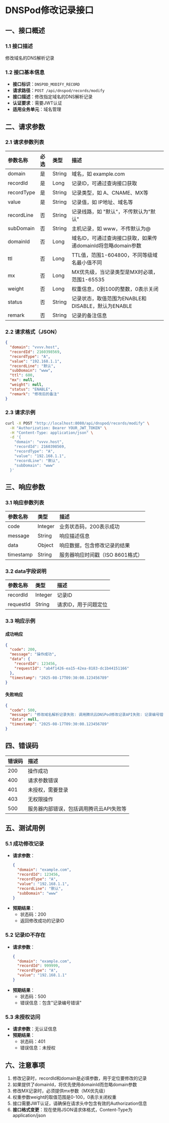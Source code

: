 # DNSPod修改记录接口

## 一、接口概述

### 1.1 接口描述
修改域名的DNS解析记录

### 1.2 接口基本信息
- **接口标识**：`DNSPOD_MODIFY_RECORD`
- **请求路径**：`POST /api/dnspod/records/modify`
- **接口描述**：修改指定域名的DNS解析记录
- **认证要求**：需要JWT认证
- **适用业务单元**：域名管理

## 二、请求参数

### 2.1 请求参数列表

| 参数名称   | 必选 | 类型   | 描述                                                         |
| :--------- | :--- | :----- | :----------------------------------------------------------- |
| domain     | 是   | String | 域名，如 example.com                                         |
| recordId   | 是   | Long   | 记录ID，可通过查询接口获取                                   |
| recordType | 是   | String | 记录类型，如 A、CNAME、MX等                                  |
| value      | 是   | String | 记录值，如 IP地址、域名等                                    |
| recordLine | 否   | String | 记录线路，如 "默认"，不传默认为"默认"                        |
| subDomain  | 否   | String | 主机记录，如 www，不传默认为@                                |
| domainId   | 否   | Long   | 域名ID，可通过查询接口获取，如果传递domainId将忽略domain参数 |
| ttl        | 否   | Long   | TTL值，范围1-604800，不同等级域名最小值不同                  |
| mx         | 否   | Long   | MX优先级，当记录类型是MX时必填，范围1-65535                  |
| weight     | 否   | Long   | 权重信息，0到100的整数，0表示关闭                            |
| status     | 否   | String | 记录状态，取值范围为ENABLE和DISABLE，默认为ENABLE            |
| remark     | 否   | String | 记录的备注信息                                               |

### 2.2 请求格式（JSON）

```json
{
  "domain": "vvvv.host",
  "recordId": 2160398569,
  "recordType": "A",
  "value": "192.168.1.1",
  "recordLine": "默认",
  "subDomain": "www",
  "ttl": 600,
  "mx": null,
  "weight": null,
  "status": "ENABLE",
  "remark": "修改后的备注"
}
```

### 2.3 请求示例

```bash
curl -X POST "http://localhost:8080/api/dnspod/records/modify" \
  -H "Authorization: Bearer YOUR_JWT_TOKEN" \
  -H "Content-Type: application/json" \
  -d '{
    "domain": "vvvv.host",
    "recordId": 2160398569,
    "recordType": "A",
    "value": "192.168.1.1",
    "recordLine": "默认",
    "subDomain": "www"
  }'
```

## 三、响应参数

### 3.1 响应参数列表

| 参数名称  | 类型    | 描述                                                         |
| :-------- | :------ | :----------------------------------------------------------- |
| code      | Integer | 业务状态码，200表示成功                                      |
| message   | String  | 响应描述信息                                                 |
| data      | Object  | 响应数据，包含修改记录的结果                                 |
| timestamp | String  | 服务器响应时间戳（ISO 8601格式）                             |

### 3.2 data字段说明

| 参数名称  | 类型    | 描述                                                         |
| :-------- | :------ | :----------------------------------------------------------- |
| recordId  | Integer | 记录ID                                                       |
| requestId | String  | 请求ID，用于问题定位                                         |

### 3.3 响应示例

#### 成功响应
```json
{
  "code": 200,
  "message": "操作成功",
  "data": {
    "recordId": 123456,
    "requestId": "ab4f1426-ea15-42ea-8183-dc1b44151166"
  },
  "timestamp": "2025-08-17T09:30:00.123456789"
}
```

#### 失败响应
```json
{
  "code": 500,
  "message": "修改域名解析记录失败: 调用腾讯云DNSPod修改记录API失败: 记录编号错误。",
  "data": null,
  "timestamp": "2025-08-17T09:30:00.123456789"
}
```

## 四、错误码

| 错误码 | 描述                                                         |
| :----- | :----------------------------------------------------------- |
| 200    | 操作成功                                                     |
| 400    | 请求参数错误                                                 |
| 401    | 未授权，需要登录                                             |
| 403    | 无权限操作                                                   |
| 500    | 服务器内部错误，包括调用腾讯云API失败等                      |

## 五、测试用例

### 5.1 成功修改记录
- **请求参数**：
  ```json
  {
    "domain": "example.com",
    "recordId": 123456,
    "recordType": "A",
    "value": "192.168.1.1",
    "recordLine": "默认",
    "subDomain": "www"
  }
  ```
- **预期结果**：
  - 状态码：200
  - 返回修改成功的记录ID

### 5.2 记录ID不存在
- **请求参数**：
  ```json
  {
    "domain": "example.com",
    "recordId": 999999,
    "recordType": "A",
    "value": "192.168.1.1"
  }
  ```
- **预期结果**：
  - 状态码：500
  - 错误信息：包含"记录编号错误"

### 5.3 未授权访问
- **请求参数**：无认证信息
- **预期结果**：
  - 状态码：401
  - 错误信息：未授权

## 六、注意事项

1. 修改记录时，recordId和domain是必填参数，用于定位要修改的记录
2. 如果提供了domainId，将优先使用domainId而忽略domain参数
3. 修改MX记录时，必须提供mx参数（MX优先级）
4. 权重参数weight的取值范围是0-100，0表示关闭权重
5. 接口需要JWT认证，请确保在请求头中包含有效的Authorization信息
6. **接口格式变更**：现在使用JSON请求体格式，Content-Type为application/json
